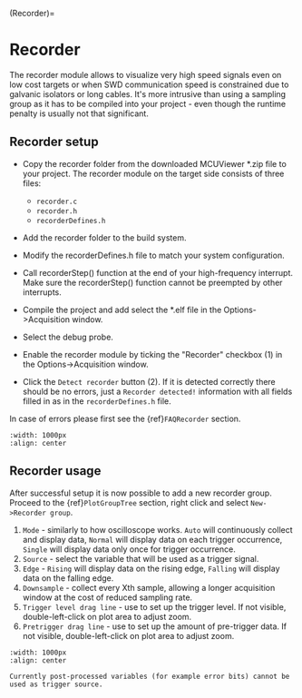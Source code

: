 (Recorder)= 
# Recorder 

The recorder module allows to visualize very high speed signals even on low cost targets or when SWD communication speed is constrained due to galvanic isolators or long cables. It's more intrusive than using a sampling group as it has to be compiled into your project - even though the runtime penalty is usually not that significant. 


## Recorder setup

* Copy the recorder folder from the downloaded MCUViewer *.zip file to your project. The recorder module on the target side consists of three files: 

    - `recorder.c`
    - `recorder.h`
    - `recorderDefines.h`

* Add the recorder folder to the build system. 
* Modify the recorderDefines.h file to match your system configuration.
* Call recorderStep() function at the end of your high-frequency interrupt. Make sure the recorderStep() function cannot be preempted by other interrupts.
* Compile the project and add select the *.elf file in the Options->Acquisition window.
* Select the debug probe. 
* Enable the recorder module by ticking the "Recorder" checkbox (1) in the Options->Acquisition window.
* Click the `Detect recorder` button (2). If it is detected correctly there should be no errors, just a `Recorder detected!` information with all fields filled in as in the `recorderDefines.h` file.

In case of errors please first see the {ref}`FAQRecorder` section.

```{figure} ./images/RecorderSettings.png
:width: 1000px
:align: center
```

## Recorder usage

After successful setup it is now possible to add a new recorder group. Proceed to the {ref}`PlotGroupTree` section, right click and select `New->Recorder group`.

1. `Mode` - similarly to how oscilloscope works. `Auto` will continuously collect and display data, `Normal` will display data on each trigger occurrence, `Single` will display data only once for trigger occurrence. 
2. `Source` - select the variable that will be used as a trigger signal.
3. `Edge` - `Rising` will display data on the rising edge, `Falling` will display data on the falling edge.
4. `Downsample` - collect every Xth sample, allowing a longer acquisition window at the cost of reduced sampling rate.
5. `Trigger level drag line` - use to set up the trigger level. If not visible, double-left-click on plot area to adjust zoom. 
6. `Pretrigger drag line` - use to set up the amount of pre-trigger data. If not visible, double-left-click on plot area to adjust zoom.

```{figure} ./images/RecorderUsage.png
:width: 1000px
:align: center
```

```{warning}
Currently post-processed variables (for example error bits) cannot be used as trigger source. 
```